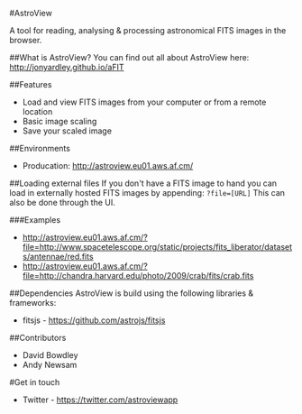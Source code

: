 #AstroView

A tool for reading, analysing & processing astronomical FITS images in the browser.


##What is AstroView?
You can find out all about AstroView here:
http://jonyardley.github.io/aFIT


##Features
* Load and view FITS images from your computer or from a remote location
* Basic image scaling
* Save your scaled image



##Environments
* Producation: http://astroview.eu01.aws.af.cm/


##Loading external files
If you don't have a FITS image to hand you can load in externally hosted FITS images by appending:
`?file=[URL]`
This can also be done through the UI.

###Examples
* http://astroview.eu01.aws.af.cm/?file=http://www.spacetelescope.org/static/projects/fits_liberator/datasets/antennae/red.fits
* http://astroview.eu01.aws.af.cm/?file=http://chandra.harvard.edu/photo/2009/crab/fits/crab.fits


##Dependencies
AstroView is build using the following libraries & frameworks:
* fitsjs - https://github.com/astrojs/fitsjs

##Contributors
* David Bowdley
* Andy Newsam


#Get in touch
* Twitter - https://twitter.com/astroviewapp
